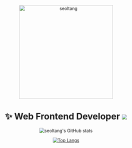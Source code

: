 <div align=center>

<!-- ![header](https://capsule-render.vercel.app/api?type=cylinder&height=140&color=f8dadc&text=seoltang&fontColor=f3717d&stroke=79dafa&strokeWidth=2&desc=설탕&descAlign=64&descAlignY=28&animation=twinkling) -->

  <img src="https://user-images.githubusercontent.com/91963656/237046640-8b446946-0889-4b88-9b6d-943ba3da0328.png" alt="seoltang" width="300px" >

# ✨ Web Frontend Developer <a href="https://velog.io/@seoltang" target="_blank"><img src="https://img.shields.io/badge/seoltang.log-20C997?style=flat&logo=velog&logoColor=white"/></a>

![seoltang's GitHub stats](https://github-readme-stats.vercel.app/api?username=seoltang&hide=stars&show_icons=true&theme=dracula&count_private=true)

[![Top Langs](https://github-readme-stats.vercel.app/api/top-langs/?username=seoltang&layout=compact&theme=dracula&count_private=true)](https://github.com/seoltang/github-readme-stats)

</div>

<!--
**seoltang/seoltang** is a ✨ _special_ ✨ repository because its `README.md` (this file) appears on your GitHub profile.

Here are some ideas to get you started:

- 🔭 I’m currently working on ...
- 🌱 I’m currently learning ...
- 👯 I’m looking to collaborate on ...
- 🤔 I’m looking for help with ...
- 💬 Ask me about ...
- 📫 How to reach me: ...
- 😄 Pronouns: ...
- ⚡ Fun fact: ...
-->
